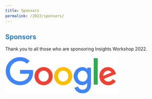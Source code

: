 ```yaml
---
title: Sponsors
permalink: /2022/sponsors/
---
```


## <span style="color:#267CB9"> Sponsors </span>

Thank you to all those who are sponsoring Insights Workshop 2022.
<br />
<br />
<img src="/assets/img/googlelogo_color_416x140dp.png" style="width:70%;">
